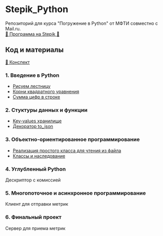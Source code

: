 # Stepik_Python
Репозиторий для курса "Погружение в Python" от МФТИ совместно с Mail.ru.  
[📧 Программа на Stepik 🐍](https://stepik.org/course/48271/)

## Код и материалы
[📔️ Конспект](https://github.com/r-vvch/Stepik_Python/tree/master/conspectus "Перейти к расположению")

### 1. Введение в Python
- [Рисуем лестницу](https://github.com/r-vvch/Stepik_Python/blob/master/1_week/ladder.py "Перейти к расположению")
- [Корни квадратного уравнения](https://github.com/r-vvch/Stepik_Python/blob/master/1_week/quad_eqv.py "Перейти к расположению")
- [Сумма цифр в строке](https://github.com/r-vvch/Stepik_Python/blob/master/1_week/str_sum.py "Перейти к расположению")

### 2. Стуктуры данных и функции
- [Key-values хранилище](https://github.com/r-vvch/Stepik_Python/blob/master/2_week/storage.py "Перейти к расположению")
- [Декоратор to_json](https://github.com/r-vvch/Stepik_Python/tree/master/2_week/to_json "Перейти к расположению")

### 3. Объектно-ориентированное программирование
- [Реализация простого класса для чтения из файла](https://github.com/r-vvch/Stepik_Python/tree/master/3_week/file_reader "Перейти к расположению")
- [Классы и наследование](https://github.com/r-vvch/Stepik_Python/tree/master/3_week/car_classes "Перейти к расположению")

### 4. Углубленный Python
Дескриптор с комиссией

### 5. Многопоточное и асинхронное программирование
Клиент для отправки метрик

### 6. Финальный проект
Сервер для приема метрик


